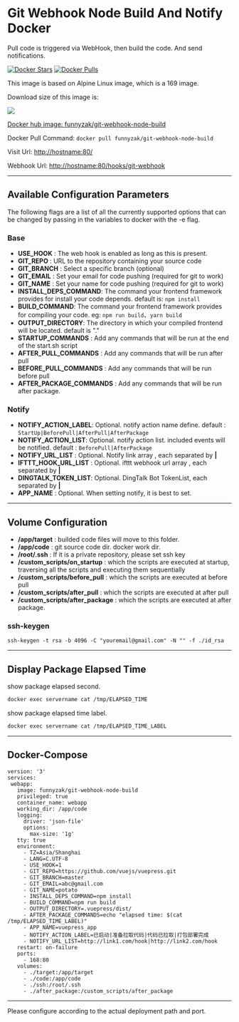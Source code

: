 # Git Webhook Node Build And Notify Docker

Pull code is triggered via WebHook, then build the code. And send notifications.

[![Docker Stars](https://img.shields.io/docker/stars/funnyzak/git-webhook-node-build.svg?style=flat-square)](https://hub.docker.com/r/funnyzak/git-webhook-node-build/)
[![Docker Pulls](https://img.shields.io/docker/pulls/funnyzak/git-webhook-node-build.svg?style=flat-square)](https://hub.docker.com/r/funnyzak/git-webhook-node-build/)

This image is based on Alpine Linux image, which is a 169 image.

Download size of this image is:

[![](https://images.microbadger.com/badges/image/funnyzak/git-webhook-node-build.svg)](http://microbadger.com/images/funnyzak/git-webhook-node-build)

[Docker hub image: funnyzak/git-webhook-node-build](https://hub.docker.com/r/funnyzak/git-webhook-node-build)

Docker Pull Command: `docker pull funnyzak/git-webhook-node-build`

Visit Url: [http://hostname:80/](#)

Webhook Url: [http://hostname:80/hooks/git-webhook](#)

---

## Available Configuration Parameters

The following flags are a list of all the currently supported options that can be changed by passing in the variables to docker with the -e flag.

### Base

* **USE_HOOK** : The web hook is enabled as long as this is present.
* **GIT_REPO** : URL to the repository containing your source code
* **GIT_BRANCH** : Select a specific branch (optional)
* **GIT_EMAIL** : Set your email for code pushing (required for git to work)
* **GIT_NAME** : Set your name for code pushing (required for git to work)
* **INSTALL_DEPS_COMMAND**: The command your frontend framework provides for install your code depends.  default is: `npm install`
* **BUILD_COMMAND**: The command your frontend framework provides for compiling your code. eg: `npm run build`、`yarn build`
* **OUTPUT_DIRECTORY**: The directory in which your compiled frontend will be located. default is "."
* **STARTUP_COMMANDS** : Add any commands that will be run at the end of the start.sh script
* **AFTER_PULL_COMMANDS** : Add any commands that will be run after pull
* **BEFORE_PULL_COMMANDS** : Add any commands that will be run before pull
* **AFTER_PACKAGE_COMMANDS** : Add any commands that will be run after package.

### Notify

* **NOTIFY_ACTION_LABEL**: Optional. notify action name define. default : `StartUp|BeforePull|AfterPull|AfterPackage`
* **NOTIFY_ACTION_LIST**: Optional. notify action list. included events will be notified. default : `BeforePull|AfterPackage`
* **NOTIFY_URL_LIST** : Optional. Notify link array , each separated by **|**
* **IFTTT_HOOK_URL_LIST** : Optional. ifttt webhook url array , each separated by **|**
* **DINGTALK_TOKEN_LIST**: Optional. DingTalk Bot TokenList, each separated by **|**
* **APP_NAME** : Optional. When setting notify, it is best to set.

---

## Volume Configuration

* **/app/target** :  builded code files will move to this folder.
* **/app/code** : git source code dir. docker work dir.
* **/root/.ssh** :  If it is a private repository, please set ssh key
* **/custom_scripts/on_startup** :  which the scripts are executed at startup, traversing all the scripts and executing them sequentially
* **/custom_scripts/before_pull** :  which the scripts are executed at before pull
* **/custom_scripts/after_pull** :  which the scripts are executed at after pull
* **/custom_scripts/after_package** :  which the scripts are executed at after package.

### ssh-keygen

`ssh-keygen -t rsa -b 4096 -C "youremail@gmail.com" -N "" -f ./id_rsa`

---

## Display Package Elapsed Time

show package elapsed second.

```sh
docker exec servername cat /tmp/ELAPSED_TIME
```

show package elapsed time label.

```sh
docker exec servername cat /tmp/ELAPSED_TIME_LABEL
```

---

## Docker-Compose

 ```docker
version: '3'
services:
  webapp:
    image: funnyzak/git-webhook-node-build
    privileged: true
    container_name: webapp
    working_dir: /app/code
    logging:
      driver: 'json-file'
      options:
        max-size: '1g'
    tty: true
    environment:
      - TZ=Asia/Shanghai
      - LANG=C.UTF-8
      - USE_HOOK=1
      - GIT_REPO=https://github.com/vuejs/vuepress.git
      - GIT_BRANCH=master
      - GIT_EMAIL=abc@gmail.com
      - GIT_NAME=potato
      - INSTALL_DEPS_COMMAND=npm install
      - BUILD_COMMAND=npm run build
      - OUTPUT_DIRECTORY=.vuepress/dist/
      - AFTER_PACKAGE_COMMANDS=echo "elapsed time: $(cat /tmp/ELAPSED_TIME_LABEL)"
      - APP_NAME=vuepress_app
      - NOTIFY_ACTION_LABEL=已启动|准备拉取代码|代码已拉取|打包部署完成
      - NOTIFY_URL_LIST=http://link1.com/hook|http://link2.com/hook
    restart: on-failure
    ports:
      - 168:80
    volumes:
      - ./target:/app/target
      - ./code:/app/code
      - ./ssh:/root/.ssh
      - ./after_package:/custom_scripts/after_package

 ```

---

Please configure according to the actual deployment path and port.
